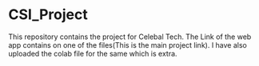 # CSI_Project
This repository contains the project for Celebal Tech.
The Link of the web app contains on one of the files(This is the main project link).
I have also uploaded the colab file for the same which is extra.
